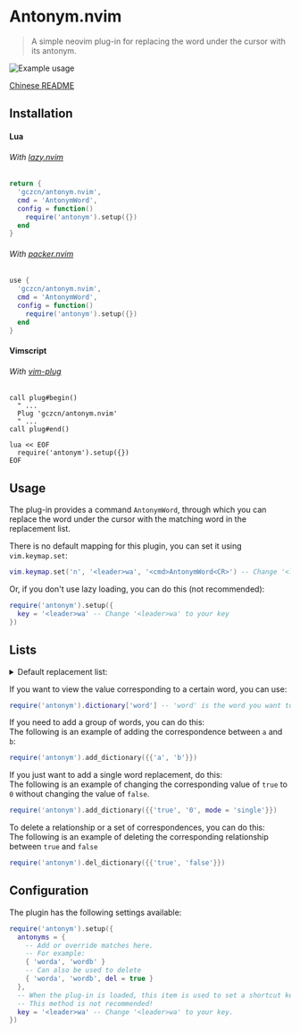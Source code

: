 # Antonym.nvim
> A simple neovim plug-in for replacing the word under the cursor with its antonym.

![Example usage](Video.gif)

[Chinese README](https://github.com/gczcn/antonym.nvim/blob/main/README.zh_CN.md)

## Installation
#### Lua
###### With [lazy.nvim](https://github.com/folke/lazy.nvim)
```lua
return {
  'gczcn/antonym.nvim',
  cmd = 'AntonymWord',
  config = function()
    require('antonym').setup({})
  end
}
```

###### With [packer.nvim](https://github.com/wbthomason/packer.nvim)
```lua
use {
  'gczcn/antonym.nvim',
  cmd = 'AntonymWord',
  config = function()
    require('antonym').setup({})
  end
}
```

#### Vimscript
###### With [vim-plug](https://github.com/junegunn/vim-plug)
```vim
call plug#begin()
  " ...
  Plug 'gczcn/antonym.nvim'
  " ...
call plug#end()

lua << EOF
  require('antonym').setup({})
EOF
```

## Usage
The plug-in provides a command `AntonymWord`, through which you can replace the word under the cursor with the matching word in the replacement list.

There is no default mapping for this plugin, you can set it using `vim.keymap.set`:
```lua
vim.keymap.set('n', '<leader>wa', '<cmd>AntonymWord<CR>') -- Change '<leader>wa' to your key
```

Or, if you don't use lazy loading, you can do this (not recommended):
```lua
require('antonym').setup({
  key = '<leader>wa' -- Change '<leader>wa' to your key
})
```

## Lists
<!-- #### Default replacement list: -->
<details><summary>Default replacement list:</summary>

|word_a|word_b|
|-|-|
|acquire|release|
|add|remove|
|advance|retreat|
|allocate|deallocate|
|allow|deny|
|assemble|disassemble|
|assign|deassign|
|associate|dissociate|
|attach|detach|
|begin|end|
|bind|unbind|
|commit|rollback|
|compile|decompile|
|compose|parse|
|compress|decompress|
|connect|disconnect|
|construct|destruct|
|create|destroy|
|do|undo|
|enable|disable|
|encode|decode|
|encrypt|decrypt|
|enqueue|dequeue|
|enter|leave|
|expand|collapse|
|first|last|
|freeze|unfreeze|
|front|back|
|get|set|
|grant|revoke|
|head|tail|
|high|low|
|import|export|
|include|exclude|
|increase|decrease|
|increment|decrement|
|indent|dedent|
|inflate|deflate|
|inject|eject|
|input|output|
|insert|delete|
|install|uninstall|
|left|right|
|Left|Right|
|link|unlink|
|load|unload|
|lock|unlock|
|maximum|minimum|
|new|old|
|next|previous|
|open|close|
|off|on|
|paste|cut|
|push|pop|
|read|write|
|reference|dereference|
|register|deregister|
|resume|suspend|
|select|deselect|
|send|receive|
|serialize|deserialize|
|set|unset|
|show|hide|
|start|stop|
|true|false|
|True|False|
|TRUE|FALSE|
|1|0|
|yes|no|
|Yes|No|
|YES|NO|
|up|down|
|Up|Down|
|upper|lower|

</details>

If you want to view the value corresponding to a certain word, you can use:
```lua
require('antonym').dictionary['word'] -- 'word' is the word you want to find.
```

If you need to add a group of words, you can do this:  
The following is an example of adding the correspondence between `a` and `b`:
```lua
require('antonym').add_dictionary({{'a', 'b'}})
```
If you just want to add a single word replacement, do this:  
The following is an example of changing the corresponding value of `true` to `0` without changing the value of `false`.
```lua
require('antonym').add_dictionary({{'true', '0', mode = 'single'}})
```
To delete a relationship or a set of correspondences, you can do this:  
The following is an example of deleting the corresponding relationship between `true` and `false`
```lua
require('antonym').del_dictionary({{'true', 'false'}})
```

## Configuration
The plugin has the following settings available:
```lua
require('antonym').setup({
  antonyms = {
    -- Add or override matches here.
    -- For example:
    { 'worda', 'wordb' }
    -- Can also be used to delete
    { 'worda', 'wordb', del = true }
  },
  -- When the plug-in is loaded, this item is used to set a shortcut key for replacing the word.
  -- This method is not recommended!
  key = '<leader>wa' -- Change '<leader>wa' to your key.
})
```

